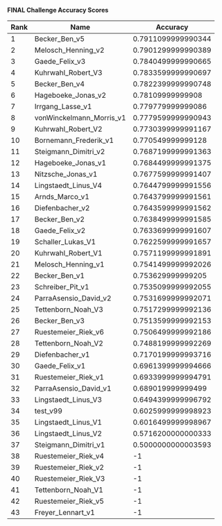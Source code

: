 **FINAL Challenge Accuracy Scores**



|Rank|Name|Accuracy|
|----|-----|---|
|1|Becker_Ben_v5|0.7911099999990344|
|2|Melosch_Henning_v2|0.7901299999990389|
|3|Gaede_Felix_v3|0.7840499999990665|
|4|Kuhrwahl_Robert_V3|0.7833599999990697|
|5|Becker_Ben_v4|0.7822399999990748|
|6|Hageboeke_Jonas_v2|0.78109999999908|
|7|Irrgang_Lasse_v1|0.779779999999086|
|8|vonWinckelmann_Morris_v1|0.7779599999990943|
|9|Kuhrwahl_Robert_V2|0.7730399999991167|
|10|Bornemann_Frederik_v1|0.770549999999128|
|11|Steigmann_Dimitri_v2|0.7687199999991363|
|12|Hageboeke_Jonas_v1|0.7684499999991375|
|13|Nitzsche_Jonas_v1|0.7677599999991407|
|14|Lingstaedt_Linus_V4|0.7644799999991556|
|15|Arnds_Marco_v1|0.7643799999991561|
|16|Diefenbacher_v2|0.7643599999991562|
|17|Becker_Ben_v2|0.7638499999991585|
|18|Gaede_Felix_v2|0.7633699999991607|
|19|Schaller_Lukas_V1|0.7622599999991657|
|20|Kuhrwahl_Robert_V1|0.7571199999991891|
|21|Melosch_Henning_v1|0.7541499999992026|
|22|Becker_Ben_v1|0.753629999999205|
|23|Schreiber_Pit_v1|0.7535099999992055|
|24|ParraAsensio_David_v2|0.7531699999992071|
|25|Tettenborn_Noah_V3|0.7517299999992136|
|26|Becker_Ben_v3|0.7513599999992153|
|27|Ruestemeier_Riek_v6|0.7506499999992186|
|28|Tettenborn_Noah_V2|0.7488199999992269|
|29|Diefenbacher_v1|0.7170199999993716|
|30|Gaede_Felix_v1|0.6961399999994666|
|31|Ruestemeier_Riek_v1|0.6933999999994791|
|32|ParraAsensio_David_v1|0.689019999999499|
|33|Lingstaedt_Linus_V3|0.6494399999996792|
|34|test_v99|0.6025999999998923|
|35|Lingstaedt_Linus_V1|0.6016499999998967|
|36|Lingstaedt_Linus_V2|0.5716200000000333|
|37|Steigmann_Dimitri_v1|0.5000000000003593|
|38|Ruestemeier_Riek_v4|-1|
|39|Ruestemeier_Riek_v2|-1|
|40|Ruestemeier_Riek_V3|-1|
|41|Tettenborn_Noah_V1|-1|
|42|Ruestemeier_Riek_v5|-1|
|43|Freyer_Lennart_v1|-1|
